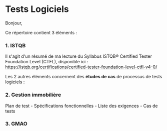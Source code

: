 # Tests Logiciels

Bonjour,

Ce répertoire contient 3 éléments : 

### 1. ISTQB 
Il s'agit d'un résumé de ma lecture du Syllabus ISTQB® Certified Tester Foundation Level (CTFL), disponible ici :
https://istqb.org/certifications/certified-tester-foundation-level-ctfl-v4-0/

Les 2 autres éléments concernent des **études de cas** de processus de tests logiciels :

### 2. Gestion immobilière
Plan de test - Spécifications fonctionnelles - Liste des exigences - Cas de tests

### 3. GMAO
